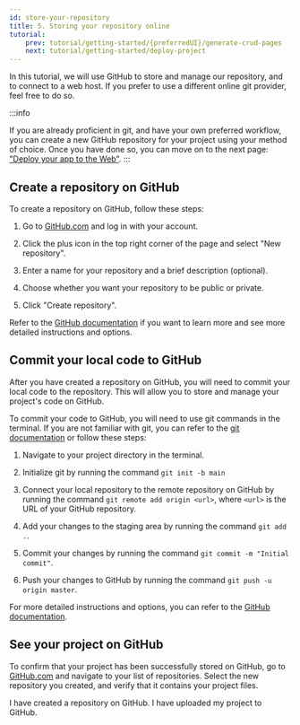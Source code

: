 ```yaml
---
id: store-your-repository
title: 5. Storing your repository online
tutorial:
    prev: tutorial/getting-started/{preferredUI}/generate-crud-pages
    next: tutorial/getting-started/deploy-project
---
```


In this tutorial, we will use GitHub to store and manage our repository, and to connect to a web host. If you prefer to use a different online git provider, feel free to do so.

:::info

If you are already proficient in git, and have your own preferred workflow, you can create a new GitHub repository for your project using your method of choice. Once you have done so, you can move on to the next page: ["Deploy your app to the Web"](../1-getting-started/5-deploy-project.md).
:::

## Create a repository on GitHub

To create a repository on GitHub, follow these steps:

1. Go to [GitHub.com](https://github.com/) and log in with your account.

2. Click the plus icon in the top right corner of the page and select "New repository".

3. Enter a name for your repository and a brief description (optional).

4. Choose whether you want your repository to be public or private.

5. Click "Create repository".

Refer to the [GitHub documentation](https://docs.github.com/en/get-started/quickstart/create-a-repo) if you want to learn more and see more detailed instructions and options.

## Commit your local code to GitHub

After you have created a repository on GitHub, you will need to commit your local code to the repository. This will allow you to store and manage your project's code on GitHub.

To commit your code to GitHub, you will need to use git commands in the terminal. If you are not familiar with git, you can refer to the [git documentation](https://git-scm.com/docs) or follow these steps:

1. Navigate to your project directory in the terminal.

2. Initialize git by running the command `git init -b main`

3. Connect your local repository to the remote repository on GitHub by running the command `git remote add origin <url>`, where `<url>` is the URL of your GitHub repository.

4. Add your changes to the staging area by running the command `git add .`.

5. Commit your changes by running the command `git commit -m "Initial commit"`.

6. Push your changes to GitHub by running the command `git push -u origin master`.

For more detailed instructions and options, you can refer to the [GitHub documentation](https://docs.github.com/en/get-started/importing-your-projects-to-github/importing-source-code-to-github/adding-locally-hosted-code-to-github#adding-a-local-repository-to-github-using-git).

## See your project on GitHub

To confirm that your project has been successfully stored on GitHub, go to [GitHub.com](https://github.com/) and navigate to your list of repositories. Select the new repository you created, and verify that it contains your project files.

<Checklist>

<ChecklistItem id="store-your-repo">
I have created a repository on GitHub.
</ChecklistItem>
<ChecklistItem id="store-your-repo-2">
I have uploaded my project to GitHub.
</ChecklistItem>

</Checklist>
